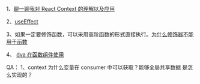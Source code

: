 1、[聊一聊我对 React Context 的理解以及应用](https://juejin.im/post/5a90e0545188257a63112977)

2、[useEffect](http://www.ptbird.cn/react-hoot-useEffect.html)

3、如果一定要修饰函数，可以采用高阶函数的形式直接执行。[为什么修饰器不能用于函数](https://www.jianshu.com/p/8745660de050)

4、 [dva 在函数组件使用](https://blog.csdn.net/samyang1/article/details/80364566)

QA：
1、context 为什么变量在 consumer 中可以获取？能够全局共享数据 是怎么实现的？
